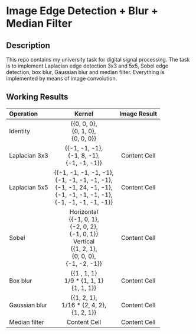 # Image Edge Detection + Blur + Median Filter
## Description
This repo contains my university task for digital signal processing. The task is to implement Laplacian edge detection 3x3 and 5x5, Sobel edge detection, box blur, Gaussian blur and median filter. Everything is implemented by means of image convolution.
## Working Results
| Operation      |    Kernel        | Image Result  |
| :---  | :---:     | :---:  |
| Identity       | {{0, 0, 0},<br>  {0, 1, 0},<br>  {0, 0, 0}}||
| Laplacian 3x3  | {{-1, -1, -1},<br> {-1, 8, -1},<br> {-1, -1, -1}}| Content Cell  |
| Laplacian 5x5  | {{-1, -1, -1, -1, -1},<br> {-1, -1, -1, -1, -1},<br> {-1, -1, 24, -1, -1},<br> {-1, -1, -1, -1, -1},<br> {-1, -1, -1, -1, -1}}| Content Cell  |
| Sobel          |  Horizontal <br>{{-1, 0, 1},<br> {-2, 0, 2},<br> {-1, 0, 1}}<br> Vertical <br>{{1, 2, 1},<br> {0, 0, 0},<br> {-1, -2, -1}}  | Content Cell  |
| Box blur       |      {{1 , 1, 1}<br>1/9 * {1, 1, 1}<br>      {1, 1, 1}} | Content Cell  |
| Gaussian blur  |      {{1, 2, 1},<br>1/16 * {2, 4, 2},<br>      {1, 2, 1}}  | Content Cell  |
| Median filter  | Content Cell  | Content Cell  |
